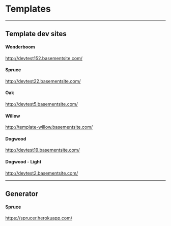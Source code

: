 # Templates
***
## Template dev sites
####  Wonderboom
http://devtest152.basementsite.com/

####  Spruce
http://devtest22.basementsite.com/

####  Oak
http://devtest5.basementsite.com/

####  Willow
http://template-willow.basementsite.com/


####  Dogwood
http://devtest19.basementsite.com/

#### Dogwood - Light  
http://devtest2.basementsite.com/
***
## Generator
#### Spruce
https://sprucer.herokuapp.com/

<!-- #### Oak
https://github.com/chrisroselli/oak-template-generator -->
